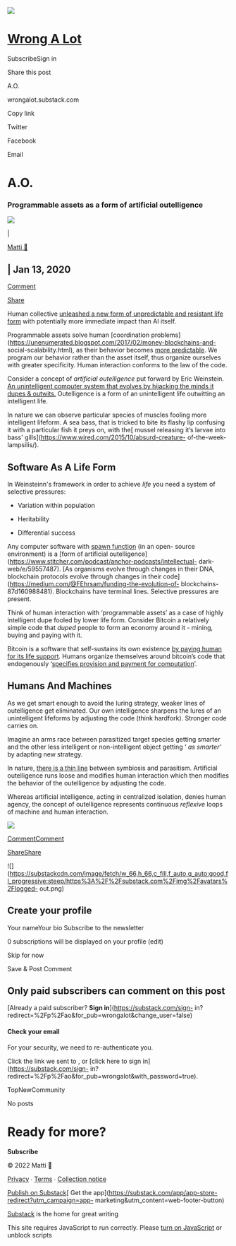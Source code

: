 [![](https://substackcdn.com/image/fetch/w_96,c_limit,f_auto,q_auto:good,fl_progressive:steep/https%3A%2F%2Fbucketeer-e05bbc84-baa3-437e-9518-adb32be77984.s3.amazonaws.com%2Fpublic%2Fimages%2F888d6174-30a2-4f6a-9b86-34d5de531632_256x256.png)](https://wrongalot.substack.com)

# [Wrong A Lot](https://wrongalot.substack.com)

SubscribeSign in

Share this post

A.O.

wrongalot.substack.com

Copy link

Twitter

Facebook

Email

# A.O.

### Programmable assets as a form of artificial outelligence

[![](https://substackcdn.com/image/fetch/w_90,h_90,c_fill,f_auto,q_auto:good,fl_progressive:steep/https%3A%2F%2Fbucketeer-e05bbc84-baa3-437e-9518-adb32be77984.s3.amazonaws.com%2Fpublic%2Fimages%2F5ebeb7cd-9271-45e8-a345-ec6c8ef731c2_48x48.png)](https://substack.com/profile/2568384-matti-)

|

[Matti 👾](https://substack.com/profile/2568384-matti-)

| Jan 13, 2020  
---  
  
[Comment](https://wrongalot.substack.com/p/ao/comments)

[Share](javascript:void\(0\))  
  
Human collective [unleashed a new form of unpredictable and resistant life
form](https://hackernoon.com/bitcoin-new-form-of-life-d7a6ee0985f4) with
potentially more immediate impact than AI itself.

Programmable assets solve human [coordination
problems](https://unenumerated.blogspot.com/2017/02/money-blockchains-and-
social-scalability.html), as their behavior becomes [more
predictable](https://www.cs.huji.ac.il/labs/learning/Papers/allerton.pdf). We
program our behavior rather than the asset itself, thus organize ourselves
with greater specificity. Human interaction conforms to the law of the code.

Consider a concept of _artificial outelligence_ put forward by Eric
Weinstein.[ An unintelligent computer system that evolves by hijacking the
minds it dupes &
outwits.](https://twitter.com/ericrweinstein/status/867050623174295552)
Outelligence is a form of an unintelligent life outwitting an intelligent
life.

In nature we can observe particular species of muscles fooling more
intelligent lifeform. A sea bass, that is tricked to bite its flashy lip
confusing it with a particular fish it preys on, with the[ mussel releasing
it’s larvae into bass' gills](https://www.wired.com/2015/10/absurd-creature-
of-the-week-lampsilis/).

## Software As A Life Form

In Weinsteinn's framework in order to achieve _life_ you need a system of
selective pressures:

  * Variation within population

  * Heritability

  * Differential success

Any computer software with [spawn
function](https://en.wikipedia.org/wiki/Spawn_\(computing\)) (in an open-
source environment) is a [form of artificial
outelligence](https://www.stitcher.com/podcast/anchor-podcasts/intellectual-
dark-web/e/59557487). [As organisms evolve through changes in their DNA,
blockchain protocols evolve through changes in their
code](https://medium.com/@FEhrsam/funding-the-evolution-of-
blockchains-87d160988481). Blockchains have terminal lines. Selective
pressures are present.

Think of human interaction with ‘programmable assets’ as a case of highly
intelligent dupe fooled by lower life form. Consider Bitcoin a relatively
simple code that _duped_ people to form an economy around it - mining, buying
and paying with it.

Bitcoin is a software that self-sustains its own existence [by paying human
for its life
support](https://twitter.com/Iiterature/status/1153041444946370560?s=20).
Humans organize themselves around bitcoin’s code that endogenously ‘[specifies
provision and payment for
computation](https://twitter.com/Iiterature/status/1153031641733849088?s=20)’.

## Humans And Machines

As we get smart enough to avoid the luring strategy, weaker lines of
outelligence get eliminated. Our own intelligence sharpens the lures of an
unintelligent lifeforms by adjusting the code (think hardfork). Stronger code
carries on.

Imagine an arms race between parasitized target species getting smarter and
the other less intelligent or non-intelligent object getting ‘ _as smarter’_
by adapting new strategy.

In nature, [there is a thin
line](https://www.ncbi.nlm.nih.gov/pubmed/22349861) between symbiosis and
parasitism. Artificial outelligence runs loose and modifies human interaction
which then modifies the behavior of the outelligence by adjusting the code.

Whereas artificial intelligence, acting in centralized isolation, denies human
agency, the concept of outelligence represents continuous _reflexive_ loops of
machine and human interaction.

[![](https://substackcdn.com/image/fetch/w_1456,c_limit,f_auto,q_auto:good,fl_lossy/https%3A%2F%2Fbucketeer-e05bbc84-baa3-437e-9518-adb32be77984.s3.amazonaws.com%2Fpublic%2Fimages%2F6f3285f8-2832-4cdc-9a0f-2aedf0b758e6_960x720.gif)](https://substackcdn.com/image/fetch/f_auto,q_auto:good,fl_progressive:steep/https%3A%2F%2Fbucketeer-e05bbc84-baa3-437e-9518-adb32be77984.s3.amazonaws.com%2Fpublic%2Fimages%2F6f3285f8-2832-4cdc-9a0f-2aedf0b758e6_960x720.gif)

[CommentComment](https://wrongalot.substack.com/p/ao/comments)

[ShareShare](javascript:void\(0\))

![](https://substackcdn.com/image/fetch/w_66,h_66,c_fill,f_auto,q_auto:good,fl_progressive:steep/https%3A%2F%2Fsubstack.com%2Fimg%2Favatars%2Flogged-
out.png)

## Create your profile

Your nameYour bio Subscribe to the newsletter

0 subscriptions will be displayed on your profile (edit)

Skip for now

Save & Post Comment

## Only paid subscribers can comment on this post

[Already a paid subscriber? **Sign in**](https://substack.com/sign-
in?redirect=%2Fp%2Fao&for_pub=wrongalot&change_user=false)

#### Check your email

For your security, we need to re-authenticate you.

Click the link we sent to , or [click here to sign
in](https://substack.com/sign-
in?redirect=%2Fp%2Fao&for_pub=wrongalot&with_password=true).

TopNewCommunity[](javascript:void\(0\))

No posts

# Ready for more?

 **Subscribe**

© 2022 Matti 👾

[Privacy](https://wrongalot.substack.com/privacy) ∙ [Terms](/tos) ∙
[Collection notice](https://substack.com/ccpa#personal-data-collected)

[ Publish on
Substack](https://substack.com/signup?utm_source=substack&utm_medium=web&utm_content=footer)[
Get the app](https://substack.com/app/app-store-redirect?utm_campaign=app-
marketing&utm_content=web-footer-button)

[Substack](https://substack.com) is the home for great writing

This site requires JavaScript to run correctly. Please [turn on
JavaScript](https://enable-javascript.com/) or unblock scripts

